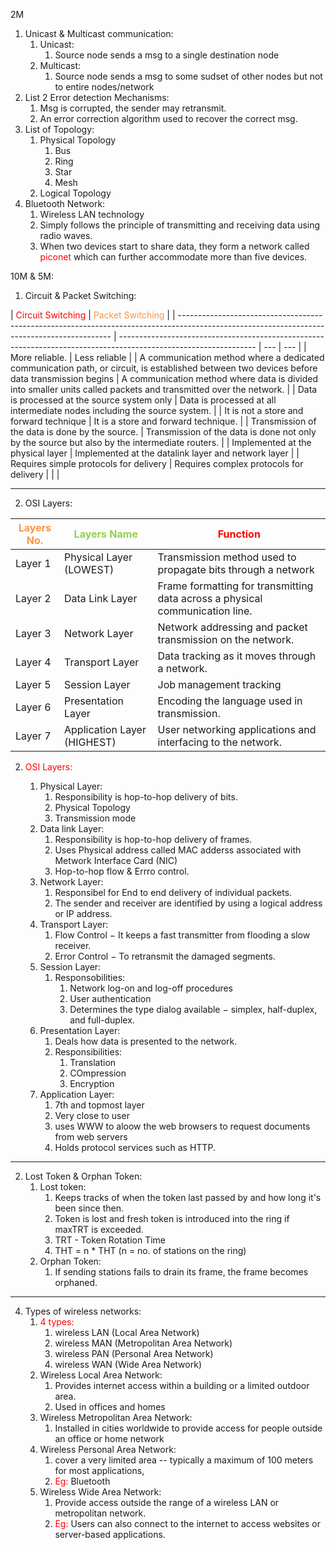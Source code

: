 2M

1. Unicast & Multicast communication:
   1. Unicast:
      1. Source node sends a msg to a single destination node
   2. Multicast:
      1. Source node sends a msg to some sudset of other nodes but not to entire nodes/network
2. List 2 Error detection Mechanisms:
   1. Msg is corrupted, the sender may retransmit.
   2. An error correction algorithm used to recover the correct msg.
3. List of Topology:
   1. Physical Topology
      1. Bus
      2. Ring
      3. Star
      4. Mesh
   2. Logical Topology
4. Bluetooth Network:
   1. Wireless LAN technology
   2. Simply follows the principle of transmitting and receiving data using radio waves.
   3. When two devices start to share data, they form a network called <font color="#ff0000">piconet</font> which can further accommodate more than five devices.

10M & 5M:

1. Circuit & Packet Switching:

| <font color="#ff0000">Circuit Switching </font>                                                                                             | <font color="#f79646">Packet Switching </font>                                                                   |
| ------------------------------------------------------------------------------------------------------------------------------------------- | ---------------------------------------------------------------------------------------------------------------- | --- | --- |
| More reliable.                                                                                                                              | Less reliable                                                                                                    |
| A communication method where a dedicated communication path, or circuit, is established between two devices before data transmission begins | A communication method where data is divided into smaller units called packets and transmitted over the network. |
| Data is processed at the source system only                                                                                                 | Data is processed at all intermediate nodes including the source system.                                         |
| It is not a store and forward technique                                                                                                     | It is a store and forward technique.                                                                             |
| Transmission of the data is done by the source.                                                                                             | Transmission of the data is done not only by the source but also by the intermediate routers.                    |
| Implemented at the physical layer                                                                                                           | Implemented at the datalink layer and network layer                                                              |
| Requires simple protocols for delivery                                                                                                      | Requires complex protocols for delivery                                                                          |     |     |

---

2. OSI Layers:

| <font color="#f79646">Layers No.</font> | <font color="#92d050">Layers Name</font> | <font color="#ff0000">Function</font>                                        |
| --------------------------------------- | ---------------------------------------- | ---------------------------------------------------------------------------- |
| Layer 1                                 | Physical Layer (LOWEST)                  | Transmission method used to propagate bits through a network                 |
| Layer 2                                 | Data Link Layer                          | Frame formatting for transmitting data across a physical communication line. |
| Layer 3                                 | Network Layer                            | Network addressing and packet transmission on the network.                   |
| Layer 4                                 | Transport Layer                          | Data tracking as it moves through a network.                                 |
| Layer 5                                 | Session Layer                            | Job management tracking                                                      |
| Layer 6                                 | Presentation Layer                       | Encoding the language used in transmission.                                  |
| Layer 7                                 | Application Layer (HIGHEST)              | User networking applications and interfacing to the network.                 |

2. <font color="#ff0000">OSI Layers:</font>

   1. Physical Layer:
      1. Responsibility is hop-to-hop delivery of bits.
      2. Physical Topology
      3. Transmission mode
   2. Data link Layer:
      1. Responsibility is hop-to-hop delivery of frames.
      2. Uses Physical address called MAC adderss associated with Metwork Interface Card (NIC)
      3. Hop-to-hop flow & Errro control.
   3. Network Layer:
      1. Responsibel for End to end delivery of individual packets.
      2. The sender and receiver are identified by using a logical address or IP address.
   4. Transport Layer:
      1. Flow Control − It keeps a fast transmitter from flooding a slow receiver.
      2. Error Control − To retransmit the damaged segments.
   5. Session Layer:
      1. Responsobilities:
         1. Network log-on and log-off procedures
         2. User authentication
         3. Determines the type dialog available − simplex, half-duplex, and full-duplex.
   6. Presentation Layer:
      1. Deals how data is presented to the network.
      2. Responsibilities:
         1. Translation
         2. COmpression
         3. Encryption
   7. Application Layer:
      1. 7th and topmost layer
      2. Very close to user
      3. uses WWW to aloow the web browsers to request documents from web servers
      4. Holds protocol services such as HTTP.

---

2. Lost Token & Orphan Token:
   1. Lost token:
      1. Keeps tracks of when the token last passed by and how long it's been since then.
      2. Token is lost and fresh token is introduced into the ring if maxTRT is exceeded.
      3. TRT - Token Rotation Time
      4. THT = n \* THT (n = no. of stations on the ring)
   2. Orphan Token:
      1. If sending stations fails to drain its frame, the frame becomes orphaned.

---

4. Types of wireless networks:
   1. <font color="#ff0000">4 types:</font>
      1. wireless LAN (Local Area Network)
      2. wireless MAN (Metropolitan Area Network)
      3. wireless PAN (Personal Area Network)
      4. wireless WAN (Wide Area Network)
   2. Wireless Local Area Network:
      1. Provides internet access within a building or a limited outdoor area.
      2. Used in offices and homes
   3. Wireless Metropolitan Area Network:
      1. Installed in cities worldwide to provide access for people outside an office or home network
   4. Wireless Personal Area Network:
      1. cover a very limited area -- typically a maximum of 100 meters for most applications,
      2. <font color="#ff0000">Eg:</font> Bluetooth
   5. Wireless Wide Area Network:
      1. Provide access outside the range of a wireless LAN or metropolitan network.
      2. <font color="#ff0000">Eg:</font> Users can also connect to the internet to access websites or server-based applications.
